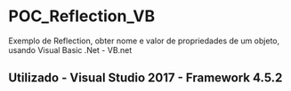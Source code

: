 # POC_Reflection_VB
Exemplo de Reflection, obter nome e valor de propriedades de um objeto, usando Visual Basic .Net - VB.net

## Utilizado - Visual Studio 2017 - Framework 4.5.2
